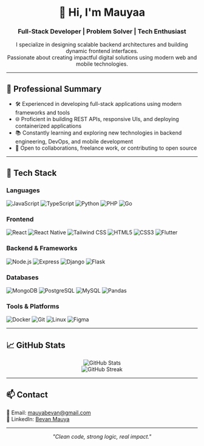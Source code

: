 <h1 align="center">👋 Hi, I'm Mauyaa</h1>
<h3 align="center">Full-Stack Developer | Problem Solver | Tech Enthusiast</h3>

<p align="center">
  I specialize in designing scalable backend architectures and building dynamic frontend interfaces.<br />
  Passionate about creating impactful digital solutions using modern web and mobile technologies.
</p>

---

## 💼 Professional Summary

- 🛠️ Experienced in developing full-stack applications using modern frameworks and tools
- 🌐 Proficient in building REST APIs, responsive UIs, and deploying containerized applications
- 📚 Constantly learning and exploring new technologies in backend engineering, DevOps, and mobile development
- 🤝 Open to collaborations, freelance work, or contributing to open source

---

## 🧰 Tech Stack

### Languages
![JavaScript](https://img.shields.io/badge/-JavaScript-F7DF1E?style=flat&logo=javascript&logoColor=black)
![TypeScript](https://img.shields.io/badge/-TypeScript-3178C6?style=flat&logo=typescript&logoColor=white)
![Python](https://img.shields.io/badge/-Python-3776AB?style=flat&logo=python&logoColor=white)
![PHP](https://img.shields.io/badge/-PHP-777BB4?style=flat&logo=php&logoColor=white)
![Go](https://img.shields.io/badge/-Go-00ADD8?style=flat&logo=go&logoColor=white)

### Frontend
![React](https://img.shields.io/badge/-React-61DAFB?style=flat&logo=react&logoColor=black)
![React Native](https://img.shields.io/badge/-React_Native-20232A?style=flat&logo=react&logoColor=61DAFB)
![Tailwind CSS](https://img.shields.io/badge/-Tailwind_CSS-38B2AC?style=flat&logo=tailwind-css&logoColor=white)
![HTML5](https://img.shields.io/badge/-HTML5-E34F26?style=flat&logo=html5&logoColor=white)
![CSS3](https://img.shields.io/badge/-CSS3-1572B6?style=flat&logo=css3&logoColor=white)
![Flutter](https://img.shields.io/badge/-Flutter-02569B?style=flat&logo=flutter&logoColor=white)

### Backend & Frameworks
![Node.js](https://img.shields.io/badge/-Node.js-339933?style=flat&logo=node.js&logoColor=white)
![Express](https://img.shields.io/badge/-Express-000000?style=flat&logo=express&logoColor=white)
![Django](https://img.shields.io/badge/-Django-092E20?style=flat&logo=django&logoColor=white)
![Flask](https://img.shields.io/badge/-Flask-000000?style=flat&logo=flask&logoColor=white)

### Databases
![MongoDB](https://img.shields.io/badge/-MongoDB-47A248?style=flat&logo=mongodb&logoColor=white)
![PostgreSQL](https://img.shields.io/badge/-PostgreSQL-4169E1?style=flat&logo=postgresql&logoColor=white)
![MySQL](https://img.shields.io/badge/-MySQL-4479A1?style=flat&logo=mysql&logoColor=white)
![Pandas](https://img.shields.io/badge/-Pandas-150458?style=flat&logo=pandas&logoColor=white)

### Tools & Platforms
![Docker](https://img.shields.io/badge/-Docker-2496ED?style=flat&logo=docker&logoColor=white)
![Git](https://img.shields.io/badge/-Git-F05032?style=flat&logo=git&logoColor=white)
![Linux](https://img.shields.io/badge/-Linux-FCC624?style=flat&logo=linux&logoColor=black)
![Figma](https://img.shields.io/badge/-Figma-F24E1E?style=flat&logo=figma&logoColor=white)

---

## 📈 GitHub Stats

<p align="center">
  <img src="https://github-readme-stats.vercel.app/api?username=mauyaa&show_icons=true&theme=github_dark&hide=stars&count_private=true" alt="GitHub Stats" />
  <br/>
  <img src="https://github-readme-streak-stats.herokuapp.com?user=mauyaa&theme=github-dark&hide_border=true" alt="GitHub Streak" />
</p>

---

## 📫 Contact

📧 Email: [mauyabevan@gmail.com](mailto:mauyabevan@gmail.com)  
🔗 LinkedIn: [Bevan Mauya](https://linkedin.com/in/bevan-mauya)

---

<p align="center"><i>"Clean code, strong logic, real impact."</i></p>
